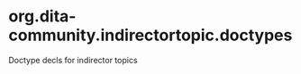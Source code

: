 org.dita-community.indirectortopic.doctypes
===========================================

Doctype decls for indirector topics
